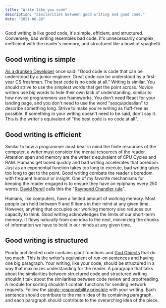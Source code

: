 ```yaml
---
title: "Write like you code"
description: "Similarities between good writing and good code."
date: "2021-06-28"
---
```


Good writing is like good code, it's simple, efficient, and structured. Conversely, bad writing resembles bad code. It's unnecessarily complex, inefficient with the reader's memory, and structured like a bowl of spaghetti.

## Good writing is simple

[As a drunken Developer](https://www.reddit.com/r/ExperiencedDevs/comments/nmodyl/drunk_post_things_ive_learned_as_a_sr_engineer/) once said: "Good code is code that can be understood by a junior engineer. Great code can be understood by a first-year CS freshman. The best code is no code at all." Writing is similar. You should strive to use the simplest words that get the point across. Novice writers use big words to hide their own lack of understanding, similar to how novice programmers use frameworks. You don't need React for your landing page, and you don't need to use the word "sesquipdealian" to describe something long. Strive to make you're writing as fluff-free as possible. If something in your writing doesn't need to be said, don't say it. This is the writer's equivalent of "the best code is no code at all".

## Good writing is efficient

Similar to how a programmer must bear in mind the finite resources of the computer, a writer must consider the mental resources of the reader. Attention span and memory are the writer's equivalent of CPU Cycles and RAM. Humans get bored quickly and bad writing accelerates that boredom. Just as an exponential function takes too long to execute, bad writing takes too long to get to the point. Good writing combats the reader's boredom with frequent humour or insight. One of my favorite mechanisms for keeping the reader engaged is to ensure they have an epiphany every 250 words. [David Perell](https://perell.com/) calls this the "[Raymond Chandler rule](https://perell.com/note/the-raymond-chandler-rule/)".

Humans, like computers, have a limited amount of working memory. Most people can hold between 5 and 9 items in their mind at any given time. However, anything that occupies our working memory also reduces our capacity to think. Good writing acknowledges the limits of our short-term memory. It flows naturally from one idea to the next, minimizing the chunks of information we have to hold in our minds at any given time.

## Good writing is structured

Poorly architected code contains giant functions and [God Objects](https://en.wikipedia.org/wiki/God_object) that do too much. This is the writer's equivalent of run-on sentences and having one big paragraph. Your writing, like your code, should be structured in a way that maximizes understanding for the reader. A paragraph that talks about the similarities between structured code and structured writing shouldn't talk about the similarities between code review and proofreading. A module for sorting shouldn't contain functions for sending network requests. Follow the [single-responsibility principle](https://en.wikipedia.org/wiki/Single-responsibility_principle) with your writing. Each sentence should contribute to the main idea of its containing paragraph, and each paragraph should contribute to the overarching idea of the piece.

